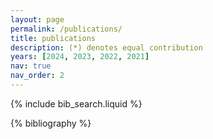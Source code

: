 ```yaml
---
layout: page
permalink: /publications/
title: publications
description: (*) denotes equal contribution
years: [2024, 2023, 2022, 2021]
nav: true
nav_order: 2
---
```


<!-- _pages/publications.md -->

<!-- Bibsearch Feature -->

{% include bib_search.liquid %}

<div class="publications">

{% bibliography %}

</div>
